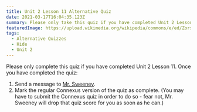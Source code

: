 ```yaml
---
title: Unit 2 Lesson 11 Alternative Quiz
date: 2021-03-17T16:04:35.123Z
summary: Please only take this quiz if you have completed Unit 2 Lesson 11.
featuredImage: https://upload.wikimedia.org/wikipedia/commons/e/ed/Zorse.jpg
tags:
  - Alternative Quizzes
  - Hide
  - Unit 2
---
```

Please only complete this quiz if you have completed Unit 2 Lesson 11. Once you have completed the quiz:

1. Send a message to [Mr. Sweeney](https://www.connexus.com/webmail?hideHeader=true/#/composemessage?idWebuser=2786770).
2. Mark the regular Connexus version of the quiz as complete. (You may have to submit the Connexus quiz in order to do so - fear not, Mr. Sweeney will drop that quiz score for you as soon as he can.)